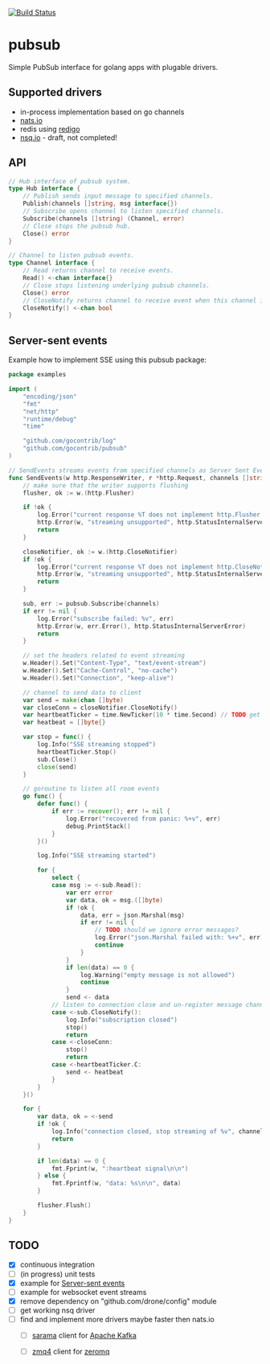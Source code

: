 [![Build Status](https://travis-ci.org/gocontrib/pubsub.svg?branch=master)](https://travis-ci.org/gocontrib/pubsub)

# pubsub
Simple PubSub interface for golang apps with plugable drivers.

## Supported drivers
* in-process implementation based on go channels
* [nats.io](http://nats.io/)
* redis using [redigo](https://github.com/garyburd/redigo)
* [nsq.io](http://nsq.io/) - draft, not completed!

## API

```go
// Hub interface of pubsub system.
type Hub interface {
	// Publish sends input message to specified channels.
	Publish(channels []string, msg interface{})
	// Subscribe opens channel to listen specified channels.
	Subscribe(channels []string) (Channel, error)
	// Close stops the pubsub hub.
	Close() error
}

// Channel to listen pubsub events.
type Channel interface {
	// Read returns channel to receive events.
	Read() <-chan interface{}
	// Close stops listening underlying pubsub channels.
	Close() error
	// CloseNotify returns channel to receive event when this channel is closed.
	CloseNotify() <-chan bool
}
```

## Server-sent events

Example how to implement SSE using this pubsub package:

```go
package examples

import (
	"encoding/json"
	"fmt"
	"net/http"
	"runtime/debug"
	"time"

	"github.com/gocontrib/log"
	"github.com/gocontrib/pubsub"
)

// SendEvents streams events from specified channels as Server Sent Events packets
func SendEvents(w http.ResponseWriter, r *http.Request, channels []string) {
	// make sure that the writer supports flushing
	flusher, ok := w.(http.Flusher)

	if !ok {
		log.Error("current response %T does not implement http.Flusher, plase check your middlewares that wraps response", w)
		http.Error(w, "streaming unsupported", http.StatusInternalServerError)
		return
	}

	closeNotifier, ok := w.(http.CloseNotifier)
	if !ok {
		log.Error("current response %T does not implement http.CloseNotifier, plase check your middlewares that wraps response", w)
		http.Error(w, "streaming unsupported", http.StatusInternalServerError)
		return
	}

	sub, err := pubsub.Subscribe(channels)
	if err != nil {
		log.Error("subscribe failed: %v", err)
		http.Error(w, err.Error(), http.StatusInternalServerError)
		return
	}

	// set the headers related to event streaming
	w.Header().Set("Content-Type", "text/event-stream")
	w.Header().Set("Cache-Control", "no-cache")
	w.Header().Set("Connection", "keep-alive")

	// channel to send data to client
	var send = make(chan []byte)
	var closeConn = closeNotifier.CloseNotify()
	var heartbeatTicker = time.NewTicker(10 * time.Second) // TODO get from config
	var heatbeat = []byte{}

	var stop = func() {
		log.Info("SSE streaming stopped")
		heartbeatTicker.Stop()
		sub.Close()
		close(send)
	}

	// goroutine to listen all room events
	go func() {
		defer func() {
			if err := recover(); err != nil {
				log.Error("recovered from panic: %+v", err)
				debug.PrintStack()
			}
		}()

		log.Info("SSE streaming started")

		for {
			select {
			case msg := <-sub.Read():
				var err error
				var data, ok = msg.([]byte)
				if !ok {
					data, err = json.Marshal(msg)
					if err != nil {
						// TODO should we ignore error messages?
						log.Error("json.Marshal failed with: %+v", err)
						continue
					}
				}
				if len(data) == 0 {
					log.Warning("empty message is not allowed")
					continue
				}
				send <- data
			// listen to connection close and un-register message channel
			case <-sub.CloseNotify():
				log.Info("subscription closed")
				stop()
				return
			case <-closeConn:
				stop()
				return
			case <-heartbeatTicker.C:
				send <- heatbeat
			}
		}
	}()

	for {
		var data, ok = <-send
		if !ok {
			log.Info("connection closed, stop streaming of %v", channels)
			return
		}

		if len(data) == 0 {
			fmt.Fprint(w, ":heartbeat signal\n\n")
		} else {
			fmt.Fprintf(w, "data: %s\n\n", data)
		}

		flusher.Flush()
	}
}
```

## TODO
* [x] continuous integration
* [ ] (in progress) unit tests
* [x] example for [Server-sent events](https://en.wikipedia.org/wiki/Server-sent_events)
* [ ] example for websocket event streams
* [x] remove dependency on "github.com/drone/config" module
* [ ] get working nsq driver
* [ ] find and implement more drivers maybe faster then nats.io
  * [ ] [sarama](https://github.com/Shopify/sarama) client for [Apache Kafka](https://kafka.apache.org/)
  * [ ] [zmq4](https://github.com/pebbe/zmq4) client for [zeromq](http://zeromq.org/)


